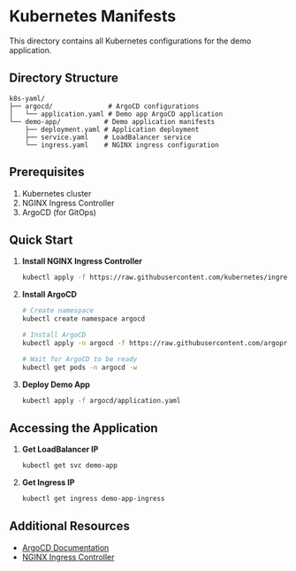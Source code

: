 # Kubernetes Manifests

This directory contains all Kubernetes configurations for the demo application.

## Directory Structure

```
k8s-yaml/
├── argocd/              # ArgoCD configurations
│   └── application.yaml # Demo app ArgoCD application
└── demo-app/           # Demo application manifests
    ├── deployment.yaml # Application deployment
    ├── service.yaml    # LoadBalancer service
    └── ingress.yaml    # NGINX ingress configuration
```

## Prerequisites

1. Kubernetes cluster
2. NGINX Ingress Controller
3. ArgoCD (for GitOps)

## Quick Start

1. **Install NGINX Ingress Controller**
   ```bash
   kubectl apply -f https://raw.githubusercontent.com/kubernetes/ingress-nginx/controller-v1.8.2/deploy/static/provider/cloud/deploy.yaml
   ```

2. **Install ArgoCD**
   ```bash
   # Create namespace
   kubectl create namespace argocd

   # Install ArgoCD
   kubectl apply -n argocd -f https://raw.githubusercontent.com/argoproj/argo-cd/stable/manifests/install.yaml

   # Wait for ArgoCD to be ready
   kubectl get pods -n argocd -w
   ```

3. **Deploy Demo App**
   ```bash
   kubectl apply -f argocd/application.yaml
   ```

## Accessing the Application

1. **Get LoadBalancer IP**
   ```bash
   kubectl get svc demo-app
   ```

2. **Get Ingress IP**
   ```bash
   kubectl get ingress demo-app-ingress
   ```

## Additional Resources

- [ArgoCD Documentation](https://argo-cd.readthedocs.io/)
- [NGINX Ingress Controller](https://kubernetes.github.io/ingress-nginx/) 
